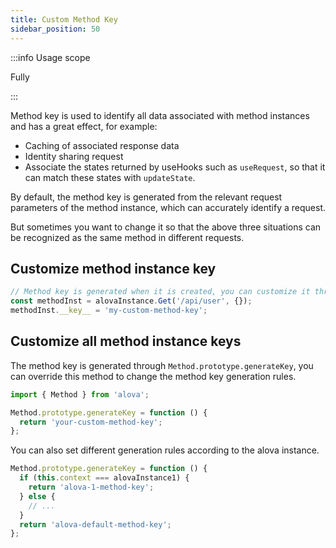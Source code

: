 ```yaml
---
title: Custom Method Key
sidebar_position: 50
---
```


:::info Usage scope

Fully

:::

Method key is used to identify all data associated with method instances and has a great effect, for example:

- Caching of associated response data
- Identity sharing request
- Associate the states returned by useHooks such as `useRequest`, so that it can match these states with `updateState`.

By default, the method key is generated from the relevant request parameters of the method instance, which can accurately identify a request.

But sometimes you want to change it so that the above three situations can be recognized as the same method in different requests.

## Customize method instance key

```javascript
// Method key is generated when it is created, you can customize it through __key__
const methodInst = alovaInstance.Get('/api/user', {});
methodInst.__key__ = 'my-custom-method-key';
```

## Customize all method instance keys

The method key is generated through `Method.prototype.generateKey`, you can override this method to change the method key generation rules.

```javascript
import { Method } from 'alova';

Method.prototype.generateKey = function () {
  return 'your-custom-method-key';
};
```

You can also set different generation rules according to the alova instance.

```javascript
Method.prototype.generateKey = function () {
  if (this.context === alovaInstance1) {
    return 'alova-1-method-key';
  } else {
    // ...
  }
  return 'alova-default-method-key';
};
```
